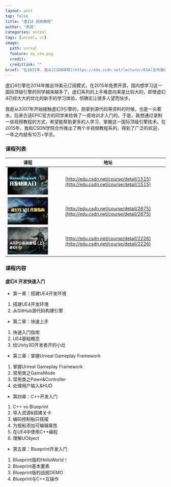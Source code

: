 ```yaml
---
layout: post
top: false
title: "虚幻4 视频教程"
author: "燕良"
categories: unreal
tags: [unreal, vr]
image:
  path: unreal
  feature: my_vtm.png
  credit: 
  creditlink: ""
brief: "在2015年，我与[CSDN学院](https://edu.csdn.net/lecturer/654)合作推出的系列虚幻4入门教程，希望能够帮助更多的同学克服虚幻引擎上手难度大的问题。" 
---
```


虚幻4引擎在2014年推出19美元订阅模式，在2015年免费开源，国内想学习这一国际顶级引擎的同学越来越多了。虚幻系列的上手难度向来是比较大的，即使虚幻4已经大大的优化的新手的学习体验，但确实让很多人望而怯步。  

我是从2007年开始接触虚幻3引擎的，刚拿到源代码等资料的时候，也是一头雾水，后来合适EPIC官方的同学来给做了一周培训才入门的。于是，我想通过录制一些视频教程的方式，希望能帮助更多的人学习、掌握这一国际顶级引擎技术。在2015年，我和CSDN学院合作推出了两个半视频教程系列，得到了广泛的欢迎，一年之内就有10万+学员。

### 课程列表

|课程|地址|
|:--:|:--:|
|![虚幻4 开发快速入门](/assets/img/unreal/vtm-quickstart.jpg)|[http://edu.csdn.net/course/detail/1515](http://edu.csdn.net/course/detail/1515)|
|![虚幻4 VR开发指南](/assets/img/unreal/vtm-vrguide.jpg)|[http://edu.csdn.net/course/detail/2675](http://edu.csdn.net/course/detail/2675)|
|![虚幻4 ARPG实战教程(上)](/assets/img/unreal/vtm-arpg1.jpg)|[http://edu.csdn.net/course/detail/2226](http://edu.csdn.net/course/detail/2226)|

### 课程内容

#### 虚幻4 开发快速入门

* 第一章：搭建UE4开发环境
1. 搭建UE4开发环境  
2. 从GitHub源代码构建引擎  

* 第二章：快速上手
1. 快速入门指南  
2. UE4基础概念  
3. 给Unity3D开发者开的小灶  

* 第三章：掌握Unreal Gameplay Framework
1. 掌握Unreal Gameplay Framework  
2. 常用类之GameMode
3. 常用类之Pawn&Controller  
4. 处理用户输入&HUD  

* 第四章：C++开发入门
1. C++ vs Blueprint  
2. 导入资源&搭建关卡
3. 编码控制船只摇摆
4. 为舰船添加可编辑属性
5. 在UE4中使用C++编程
6. 理解UObject

* 第五章：Blueprint开发入门
1. Blueprint版的HelloWorld！
2. Blueprint基本要素
3. Blueprint版的战舰DEMO
4. Blueprint与C++互操作
